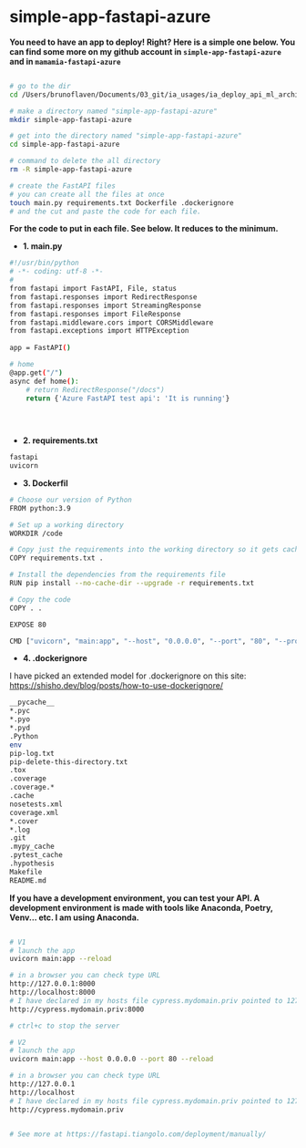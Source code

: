 # simple-app-fastapi-azure

**You need to have an app to deploy! Right? Here is a simple one below. You can find some more on my github account in `simple-app-fastapi-azure` and in `mamamia-fastapi-azure`**

```bash

# go to the dir
cd /Users/brunoflaven/Documents/03_git/ia_usages/ia_deploy_api_ml_architecture

# make a directory named "simple-app-fastapi-azure"
mkdir simple-app-fastapi-azure

# get into the directory named "simple-app-fastapi-azure"
cd simple-app-fastapi-azure

# command to delete the all directory
rm -R simple-app-fastapi-azure

# create the FastAPI files
# you can create all the files at once
touch main.py requirements.txt Dockerfile .dockerignore
# and the cut and paste the code for each file.
```


**For the code to put in each file. See below. It reduces to the minimum.**

- **1. main.py**
```bash
#!/usr/bin/python
# -*- coding: utf-8 -*-
#
from fastapi import FastAPI, File, status
from fastapi.responses import RedirectResponse
from fastapi.responses import StreamingResponse
from fastapi.responses import FileResponse
from fastapi.middleware.cors import CORSMiddleware
from fastapi.exceptions import HTTPException
 
app = FastAPI()

# home
@app.get("/")
async def home():
    # return RedirectResponse("/docs")
    return {'Azure FastAPI test api': 'It is running'}

    
    
```

- **2. requirements.txt**
```bash
fastapi
uvicorn
```

- **3. Dockerfil**
```bash
# Choose our version of Python
FROM python:3.9

# Set up a working directory
WORKDIR /code

# Copy just the requirements into the working directory so it gets cached by itself
COPY requirements.txt .

# Install the dependencies from the requirements file
RUN pip install --no-cache-dir --upgrade -r requirements.txt

# Copy the code
COPY . .

EXPOSE 80

CMD ["uvicorn", "main:app", "--host", "0.0.0.0", "--port", "80", "--proxy-headers"]
```

- **4. .dockerignore**

I have picked an extended model for .dockerignore on this site: <a href="https://shisho.dev/blog/posts/how-to-use-dockerignore/" target="_blank" rel="noopener">https://shisho.dev/blog/posts/how-to-use-dockerignore/</a>


```bash
__pycache__
*.pyc
*.pyo
*.pyd
.Python
env
pip-log.txt
pip-delete-this-directory.txt
.tox
.coverage
.coverage.*
.cache
nosetests.xml
coverage.xml
*.cover
*.log
.git
.mypy_cache
.pytest_cache
.hypothesis
Makefile
README.md
```



**If you have a development environment, you can test your API.  A development environment is made with tools like Anaconda, Poetry, Venv... etc. I am using Anaconda.**

```bash

# V1
# launch the app
uvicorn main:app --reload

# in a browser you can check type URL
http://127.0.0.1:8000
http://localhost:8000
# I have declared in my hosts file cypress.mydomain.priv pointed to 127.0.0.1
http://cypress.mydomain.priv:8000

# ctrl+c to stop the server

# V2
# launch the app
uvicorn main:app --host 0.0.0.0 --port 80 --reload

# in a browser you can check type URL
http://127.0.0.1
http://localhost
# I have declared in my hosts file cypress.mydomain.priv pointed to 127.0.0.1
http://cypress.mydomain.priv


# See more at https://fastapi.tiangolo.com/deployment/manually/
```